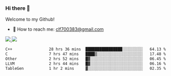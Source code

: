 ### Hi there 👋

<!--
**clingfei/clingfei** is a ✨ _special_ ✨ repository because its `README.md` (this file) appears on your GitHub profile.

Here are some ideas to get you started:

- 🔭 I’m currently working on ...
- 🌱 I’m currently learning ...
- 👯 I’m looking to collaborate on ...
- 🤔 I’m looking for help with ...
- 💬 Ask me about ...
- 📫 How to reach me: ...
- 😄 Pronouns: ...
- ⚡ Fun fact: ...
-->
Welcome to my Github!
- 📧 How to reach me: clf700383@gmail.com

<a href="https://github.com/anuraghazra/github-readme-stats">
  <img src="https://github-readme-stats.vercel.app/api?username=clingfei&count_private=true&show_icons=true&include_all_commits=true&line_height=21&hide_border=true&repo=github-readme-stats" />
</a>
<a href="https://github.com/anuraghazra/convoychat">
  <img src="https://github-readme-stats.vercel.app/api/top-langs/?username=clingfei&hide=Tcl,Perl,Makefile,CSS,HTML,Yacc,Lex,Verilog&langs_count=6&layout=compact&hide_border=true&repo=convoychat" />
</a>

<!--START_SECTION:waka-->

```txt
C++                28 hrs 36 mins  ████████████████░░░░░░░░░   64.13 %
C                  7 hrs 47 mins   ████▒░░░░░░░░░░░░░░░░░░░░   17.48 %
Other              2 hrs 52 mins   █▓░░░░░░░░░░░░░░░░░░░░░░░   06.45 %
LLVM               2 hrs 44 mins   █▓░░░░░░░░░░░░░░░░░░░░░░░   06.16 %
TableGen           1 hr 2 mins     ▓░░░░░░░░░░░░░░░░░░░░░░░░   02.35 %
```

<!--END_SECTION:waka-->
